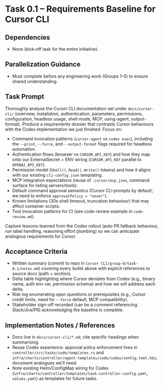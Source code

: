 # Task 0.1 – Requirements Baseline for Cursor CLI

## Dependencies
- None (kick-off task for the entire initiative).

## Parallelization Guidance
- Must complete before any engineering work (Groups 1–5) to ensure shared understanding.

## Task Prompt
Thoroughly analyse the Cursor CLI documentation set under `docs/cursor-cli/` (overview, installation, authentication, parameters, permissions, configuration, headless usage, shell mode, MCP, using-agent, output-format). Produce a requirements dossier that contrasts Cursor behaviours with the Codex implementation we just finished. Focus on:
- Command invocation patterns (`cursor-agent` vs `codex exec`), including the `--print`, `--force`, and `--output-format` flags required for headless automation.
- Authentication flows (browser vs `CURSOR_API_KEY`) and how they map onto our ExternalSecret + ENV wiring (`CURSOR_API_KEY` parallel to `OPENAI_API_KEY`).
- Permission model (`Shell()`, `Read()`, `Write()` tokens) and how it aligns with our existing `cli-config.json` templating.
- MCP integration expectations (reuse of `.cursor/mcp.json`, command surface for listing servers/tools).
- Default command approval semantics (Cursor CLI prompts by default; we need to enforce `approvalPolicy = "never"`).
- Known limitations (30s shell timeout, truncation behaviour) that may affect container scripts.
- Tool invocation patterns for CI (see code-review example in `code-review.md`).

Capture lessons-learned from the Codex rollout (auto PR fallback behaviour, run label handling, reasoning effort plumbing) so we can anticipate analogous requirements for Cursor.

## Acceptance Criteria
- Written summary (commit to repo in `Cursor CLI/group-0/task-0.1/notes.md`) covering every bullet above with explicit references to source docs (path + section).
- Delta table highlighting where Cursor deviates from Codex (e.g., binary name, auth env var, permission schema) and how we will address each delta.
- Risk log enumerating open questions or prerequisites (e.g., Cursor credit limits, need for `--force` default, MCP compatibility).
- Stakeholder sign-off recorded (can be a comment referencing Slack/Jira/PR) acknowledging the baseline is complete.

## Implementation Notes / References
- Docs live in `docs/cursor-cli/*.md`; cite specific headings when summarising.
- Reuse Codex experience: approval policy enforcement lives in `controller/src/tasks/code/templates.rs` and `infra/charts/controller/agent-templates/code/codex/config.toml.hbs`; document analogues we’ll need.
- Note existing Helm/ConfigMap wiring for Codex (`infra/charts/controller/templates/task-controller-config.yaml`, `values.yaml`) as templates for future tasks.
